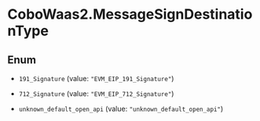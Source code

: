 # CoboWaas2.MessageSignDestinationType

## Enum


* `191_Signature` (value: `"EVM_EIP_191_Signature"`)

* `712_Signature` (value: `"EVM_EIP_712_Signature"`)

* `unknown_default_open_api` (value: `"unknown_default_open_api"`)


